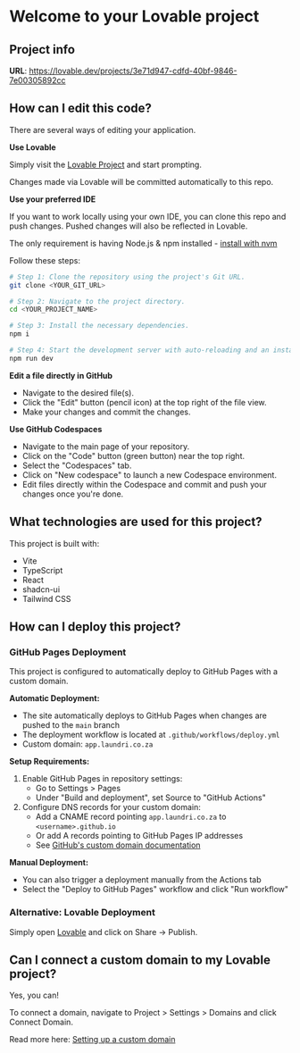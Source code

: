 # Welcome to your Lovable project

## Project info

**URL**: https://lovable.dev/projects/3e71d947-cdfd-40bf-9846-7e00305892cc

## How can I edit this code?

There are several ways of editing your application.

**Use Lovable**

Simply visit the [Lovable Project](https://lovable.dev/projects/3e71d947-cdfd-40bf-9846-7e00305892cc) and start prompting.

Changes made via Lovable will be committed automatically to this repo.

**Use your preferred IDE**

If you want to work locally using your own IDE, you can clone this repo and push changes. Pushed changes will also be reflected in Lovable.

The only requirement is having Node.js & npm installed - [install with nvm](https://github.com/nvm-sh/nvm#installing-and-updating)

Follow these steps:

```sh
# Step 1: Clone the repository using the project's Git URL.
git clone <YOUR_GIT_URL>

# Step 2: Navigate to the project directory.
cd <YOUR_PROJECT_NAME>

# Step 3: Install the necessary dependencies.
npm i

# Step 4: Start the development server with auto-reloading and an instant preview.
npm run dev
```

**Edit a file directly in GitHub**

- Navigate to the desired file(s).
- Click the "Edit" button (pencil icon) at the top right of the file view.
- Make your changes and commit the changes.

**Use GitHub Codespaces**

- Navigate to the main page of your repository.
- Click on the "Code" button (green button) near the top right.
- Select the "Codespaces" tab.
- Click on "New codespace" to launch a new Codespace environment.
- Edit files directly within the Codespace and commit and push your changes once you're done.

## What technologies are used for this project?

This project is built with:

- Vite
- TypeScript
- React
- shadcn-ui
- Tailwind CSS

## How can I deploy this project?

### GitHub Pages Deployment

This project is configured to automatically deploy to GitHub Pages with a custom domain.

**Automatic Deployment:**
- The site automatically deploys to GitHub Pages when changes are pushed to the `main` branch
- The deployment workflow is located at `.github/workflows/deploy.yml`
- Custom domain: `app.laundri.co.za`

**Setup Requirements:**
1. Enable GitHub Pages in repository settings:
   - Go to Settings > Pages
   - Under "Build and deployment", set Source to "GitHub Actions"
2. Configure DNS records for your custom domain:
   - Add a CNAME record pointing `app.laundri.co.za` to `<username>.github.io`
   - Or add A records pointing to GitHub Pages IP addresses
   - See [GitHub's custom domain documentation](https://docs.github.com/en/pages/configuring-a-custom-domain-for-your-github-pages-site)

**Manual Deployment:**
- You can also trigger a deployment manually from the Actions tab
- Select the "Deploy to GitHub Pages" workflow and click "Run workflow"

### Alternative: Lovable Deployment

Simply open [Lovable](https://lovable.dev/projects/3e71d947-cdfd-40bf-9846-7e00305892cc) and click on Share -> Publish.

## Can I connect a custom domain to my Lovable project?

Yes, you can!

To connect a domain, navigate to Project > Settings > Domains and click Connect Domain.

Read more here: [Setting up a custom domain](https://docs.lovable.dev/features/custom-domain#custom-domain)
